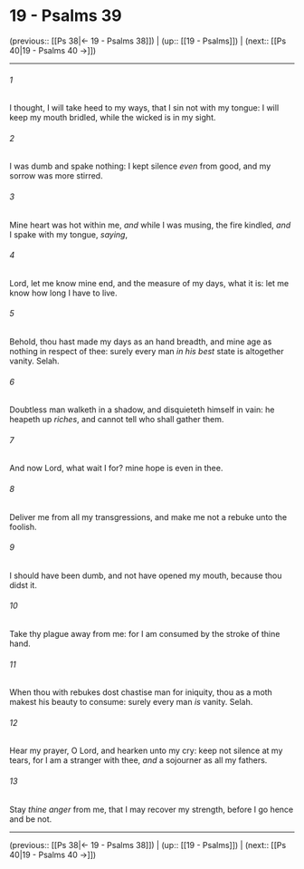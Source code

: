 # 19 - Psalms 39

(previous:: [[Ps 38|← 19 - Psalms 38]]) | (up:: [[19 - Psalms]]) | (next:: [[Ps 40|19 - Psalms 40 →]])

***


###### 1 
I thought, I will take heed to my ways, that I sin not with my tongue: I will keep my mouth bridled, while the wicked is in my sight. 

###### 2 
I was dumb and spake nothing: I kept silence _even_ from good, and my sorrow was more stirred. 

###### 3 
Mine heart was hot within me, _and_ while I was musing, the fire kindled, _and_ I spake with my tongue, _saying_, 

###### 4 
Lord, let me know mine end, and the measure of my days, what it is: let me know how long I have to live. 

###### 5 
Behold, thou hast made my days as an hand breadth, and mine age as nothing in respect of thee: surely every man _in his best_ state is altogether vanity. Selah. 

###### 6 
Doubtless man walketh in a shadow, and disquieteth himself in vain: he heapeth up _riches_, and cannot tell who shall gather them. 

###### 7 
And now Lord, what wait I for? mine hope is even in thee. 

###### 8 
Deliver me from all my transgressions, and make me not a rebuke unto the foolish. 

###### 9 
I should have been dumb, and not have opened my mouth, because thou didst it. 

###### 10 
Take thy plague away from me: for I am consumed by the stroke of thine hand. 

###### 11 
When thou with rebukes dost chastise man for iniquity, thou as a moth makest his beauty to consume: surely every man _is_ vanity. Selah. 

###### 12 
Hear my prayer, O Lord, and hearken unto my cry: keep not silence at my tears, for I am a stranger with thee, _and_ a sojourner as all my fathers. 

###### 13 
Stay _thine anger_ from me, that I may recover my strength, before I go hence and be not.

***

(previous:: [[Ps 38|← 19 - Psalms 38]]) | (up:: [[19 - Psalms]]) | (next:: [[Ps 40|19 - Psalms 40 →]])
